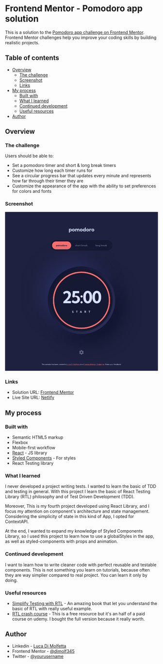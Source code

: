 # Frontend Mentor - Pomodoro app solution

This is a solution to the [Pomodoro app challenge on Frontend Mentor](https://www.frontendmentor.io/challenges/pomodoro-app-KBFnycJ6G). Frontend Mentor challenges help you improve your coding skills by building realistic projects.

## Table of contents

- [Overview](#overview)
  - [The challenge](#the-challenge)
  - [Screenshot](#screenshot)
  - [Links](#links)
- [My process](#my-process)
  - [Built with](#built-with)
  - [What I learned](#what-i-learned)
  - [Continued development](#continued-development)
  - [Useful resources](#useful-resources)
- [Author](#author)

## Overview

### The challenge

Users should be able to:

- Set a pomodoro timer and short & long break timers
- Customize how long each timer runs for
- See a circular progress bar that updates every minute and represents how far through their timer they are
- Customize the appearance of the app with the ability to set preferences for colors and fonts

### Screenshot

![](./screenshot.png)

### Links

- Solution URL: [Frontend Mentor](https://www.frontendmentor.io/solutions/pomodo-app-with-react-and-styled-components-kCq88IiDo-)
- Live Site URL: [Netlify](https://pomodoro-app-dimolf345.netlify.app/)

## My process

### Built with

- Semantic HTML5 markup
- Flexbox
- Mobile-first workflow
- [React](https://reactjs.org/) - JS library
- [Styled Components](https://styled-components.com/) - For styles
- React Testing library

### What I learned

I never developed a project writing tests. I wanted to learn the basic of TDD and testing in general. With this project I learn the basic of React Testing Library (RTL) philosophy and of Test Driven Development (TDD).

Moreover, This is my fourth project developed using React Library, and I focus my attention on component's architecture and state management.
Considering the simplicity of state in this kind of App, I opted for ContextAPI.

At the end, I wanted to expand my knowledge of Styled Components Library, so I used this project to learn how to use a globalStyles in the app, as well as styled-components with props and animation.

### Continued development

I want to learn how to write cleaner code with perfect reusable and testable components. This is not something you learn on tutorials, because often they are way simplier compared to real project. You can learn it only by doing.

### Useful resources

- [Simplify Testing with RTL](https://www.packtpub.com/product/simplify-testing-with-react-testing-library/9781800564459) - An amazing book that let you understand the basic of RTL with really useful example.
- [RTL crash course](https://www.youtube.com/watch?v=04BBgg8zgWo) - This is a free resource but it's an half of a paid course on udemy. I bought the full version because it really worth.

## Author

- Linkedin - [Luca Di Molfetta](https://www.your-site.com)
- Frontend Mentor - [@dimolf345](https://www.frontendmentor.io/profile/yourusername)
- Twitter - [@yourusername](https://www.twitter.com/yourusername)
